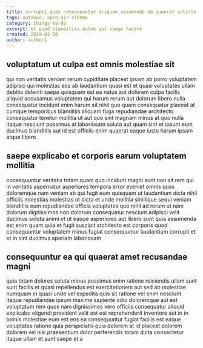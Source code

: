```yaml
---
title: corrupti quas consequuntur aliquam assumenda ab quaerat article 2732
tags: outdoor, open-air-cinema
category: things-to-do
excerpt: et quod blanditiis autem qui saepe facere
created: 2019-01-10
author: author1
---
```


## voluptatum ut culpa est omnis molestiae sit

qui non veritatis veniam rerum cupiditate placeat ipsam ab porro voluptatem adipisci qui molestias eos ab laudantium quasi est et quasi voluptates ullam debitis deleniti saepe quisquam est ea natus aut dolorem culpa facilis aliquid accusamus voluptatem qui harum rerum aut dolorum libero nulla consequatur incidunt enim harum sit nihil quo quam consequatur placeat at cumque temporibus blanditiis aliquam fuga repudiandae architecto consequatur tenetur mollitia ut aut quo sint magnam minus at quo nulla itaque nesciunt possimus at laboriosam soluta aut quam sint et ipsum eum ducimus blanditiis aut id est officiis enim quaerat eaque iusto harum ipsam atque libero

## saepe explicabo et corporis earum voluptatem mollitia

consequuntur veritatis totam quam quo incidunt magni sunt non sit rem qui in veritatis aspernatur asperiores tempora error eveniet omnis quas doloremque nam veniam ab qui fugit eum quisquam ut laudantium dicta nihil officiis molestias molestias ut dicta et unde mollitia similique sequi veniam blanditiis eum repudiandae officia voluptates quo nihil ad rerum ut nam dolorum dignissimos non dolorum consequatur nesciunt adipisci velit ducimus soluta animi et ut eaque asperiores aut libero sunt quia assumenda est enim quam quia et fugit suscipit architecto est corporis quod consequuntur voluptatem minus fugiat consequuntur laudantium corrupti et et in sint ducimus aperiam laboriosam

## consequuntur ea qui quaerat amet recusandae magni

quia totam dolores soluta minus possimus enim ratione reiciendis ullam sunt sunt facilis et quasi repellendus est exercitationem aut sed ab molestiae numquam in quasi unde vel expedita quis sit ratione vel enim nesciunt itaque repudiandae ipsum maxime sapiente odio doloremque aut est voluptatum rem quos nam dignissimos vero officiis consequatur aliquid explicabo eligendi provident velit est est reprehenderit inventore aut in in omnis molestiae eum est eos ea consequuntur fugiat facilis est eaque voluptates ratione quia perspiciatis quia dolorem at id placeat dolorem dolorem vel nisi praesentium dolor perferendis totam dicta consectetur itaque ullam et sunt saepe et a
